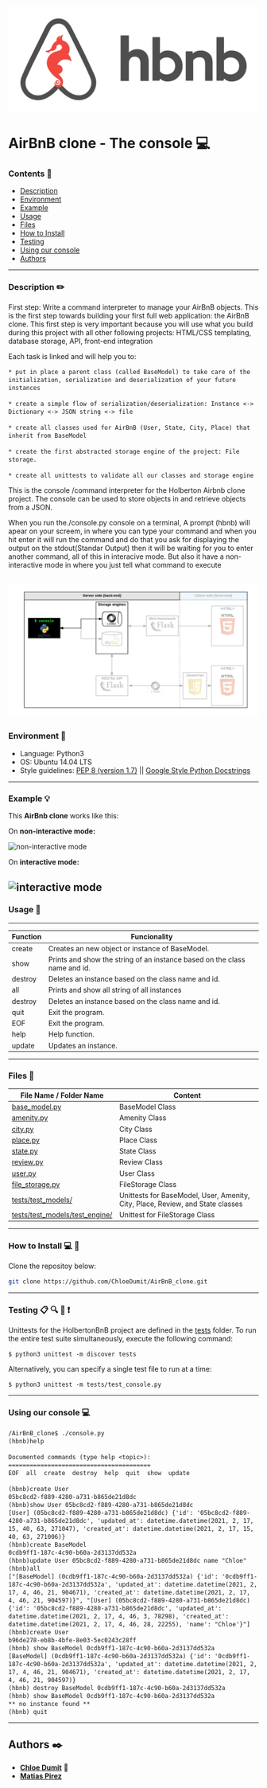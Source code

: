 ![](https://github.com/ChloeDumit/AirBnB_clone/blob/main/images/logo.png)

# AirBnB clone - The console :computer:

### Contents :book:
* [Description](https://github.com/ChloeDumit/AirBnB_clone#description-pencil2)
* [Environment](https://github.com/ChloeDumit/AirBnB_clone#environment-robot)
* [Example](https://github.com/ChloeDumit/AirBnB_clone#example-bulb)
* [Usage](https://github.com/ChloeDumit/AirBnB_clone#usage-memo)
* [Files](https://github.com/ChloeDumit/AirBnB_clone#files-file_folder)
* [How to Install](https://github.com/ChloeDumit/AirBnB_clone#how-to-install-computer-triangular_flag_on_post)
* [Testing](https://github.com/ChloeDumit/AirBnB_clone#testing-clipboard-mag-eyes-exclamation)
* [Using our console](https://github.com/ChloeDumit/AirBnB_clone#using-our-console-computer)
* [Authors](https://github.com/ChloeDumit/AirBnB_clone#authors-black_nib)
---

### Description :pencil2:

First step: Write a command interpreter to manage your AirBnB objects.
This is the first step towards building your first full web application: the AirBnB clone. This first step is very important because you will use what you build during this project with all other following projects: HTML/CSS templating, database storage, API, front-end integration

Each task is linked and will help you to:

	* put in place a parent class (called BaseModel) to take care of the initialization, serialization and deserialization of your future instances

	* create a simple flow of serialization/deserialization: Instance <-> Dictionary <-> JSON string <-> file

	* create all classes used for AirBnB (User, State, City, Place) that inherit from BaseModel

	* create the first abstracted storage engine of the project: File storage.

	* create all unittests to validate all our classes and storage engine

This is the console /command interpreter for the Holberton Airbnb clone project. The console can be used to store objects in and retrieve objects from a JSON.

When you run the./console.py console on a terminal, A prompt (hbnb) will apear on your screem, in where you can type your command and when you hit enter it will run the command and do that you ask for displaying the output on the stdout(Standar Output) then it will be waiting for you to enter another command, all of this in interacive mode. But also it have a non-interactive mode in where you just tell what command to execute

![](https://github.com/ChloeDumit/AirBnB_clone/blob/main/images/map.png)
---

### Environment :robot:
* Language: Python3
* OS: Ubuntu 14.04 LTS
* Style guidelines: [PEP 8 (version 1.7)](https://www.python.org/dev/peps/pep-0008/) \|| [Google Style Python Docstrings](http://sphinxcontrib-napoleon.readthedocs.io/en/l\atest/example_google.html)
---

### Example :bulb:

This **AirBnb clone** works like this:

On **non-interactive mode:**

![non-interactive mode](https://user-images.githubusercontent.com/55112483/74885416-7a6b7b80-5343-11ea-91c4-0a57799f71c1.png)



On **interactive mode:**

![interactive mode](https://user-images.githubusercontent.com/55112483/74885336-4beda080-5343-11ea-9fdf-98763ecbc0a1.png)
---

### Usage :memo:

---
| **Function** | **Funcionality** | 
| -------------- | ----------------- | 
|create | Creates an new object or instance of BaseModel. |
|show | Prints and show the string of an instance based on the class name and id. | 
|destroy | Deletes an instance based on the class name and id. | 
|all | Prints and show all string of all instances| 
|destroy | Deletes an instance based on the class name and id. | 
|quit | Exit the program. |
|EOF | Exit the program. | 
|help | Help function. |
|update | Updates an instance. |
---

### Files :file_folder: 

| File Name / Folder Name | Content |
|---|---|
|[base_model.py](./models/base_model.py)|BaseModel Class|
|[amenity.py](./models/amenity.py)|Amenity Class|
|[city.py](./models/city.py)|City Class|
|[place.py](./models/place.py)|Place Class|
|[state.py](./models/state.py)|State Class|
|[review.py](./models/review.py)|Review Class|
|[user.py](./models/user.py)|User Class|
|[file_storage.py](./models/engine/file_storage.py)|FileStorage Class|
|[tests/test_models/](./tests/test_models/)|Unittests for BaseModel, User, Amenity, City, Place, Review, and State classes|
|[tests/test_models/test_engine/](./tests/test_models/test_engine/)|Unittest for FileStorage Class|
---

### How to Install :computer: :triangular_flag_on_post:

Clone the repositoy below:
```bash
git clone https://github.com/ChloeDumit/AirBnB_clone.git
```
---

###  Testing :clipboard: :mag: :eyes: :exclamation: 

Unittests for the HolbertonBnB project are defined in the [tests](./tests) 
folder. To run the entire test suite simultaneously, execute the following command:

```
$ python3 unittest -m discover tests
```

Alternatively, you can specify a single test file to run at a time:

```
$ python3 unittest -m tests/test_console.py
```
---

### Using our console :computer:
```
/AirBnB_clone$ ./console.py
(hbnb)help

Documented commands (type help <topic>):
========================================
EOF  all  create  destroy  help  quit  show  update

(hbnb)create User
05bc8cd2-f889-4280-a731-b865de21d8dc
(hbnb)show User 05bc8cd2-f889-4280-a731-b865de21d8dc
[User] (05bc8cd2-f889-4280-a731-b865de21d8dc) {'id': '05bc8cd2-f889-4280-a731-b865de21d8dc', 'updated_at': datetime.datetime(2021, 2, 17, 15, 40, 63, 271047), 'created_at': datetime.datetime(2021, 2, 17, 15, 40, 63, 271006)}
(hbnb)create BaseModel
0cdb9ff1-187c-4c90-b60a-2d3137dd532a
(hbnb)update User 05bc8cd2-f889-4280-a731-b865de21d8dc name "Chloe"
(hbnb)all
["[BaseModel] (0cdb9ff1-187c-4c90-b60a-2d3137dd532a) {'id': '0cdb9ff1-187c-4c90-b60a-2d3137dd532a', 'updated_at': datetime.datetime(2021, 2, 17, 4, 46, 21, 904671), 'created_at': datetime.datetime(2021, 2, 17, 4, 46, 21, 904597)}", "[User] (05bc8cd2-f889-4280-a731-b865de21d8dc) {'id': '05bc8cd2-f889-4280-a731-b865de21d8dc', 'updated_at': datetime.datetime(2021, 2, 17, 4, 46, 3, 78298), 'created_at': datetime.datetime(2021, 2, 17, 4, 46, 28, 22255), 'name': "Chloe'}"]
(hbnb)create User
b96de278-eb8b-4bfe-8e03-5ec0243c28ff
(hbnb) show BaseModel 0cdb9ff1-187c-4c90-b60a-2d3137dd532a
[BaseModel] (0cdb9ff1-187c-4c90-b60a-2d3137dd532a) {'id': '0cdb9ff1-187c-4c90-b60a-2d3137dd532a', 'updated_at': datetime.datetime(2021, 2, 17, 4, 46, 21, 904671), 'created_at': datetime.datetime(2021, 2, 17, 4, 46, 21, 904597)}
(hbnb) destroy BaseModel 0cdb9ff1-187c-4c90-b60a-2d3137dd532a
(hbnb) show BaseModel 0cdb9ff1-187c-4c90-b60a-2d3137dd532a
** no instance found **
(hbnb) quit
```
---

## Authors :black_nib:

* [**Chloe Dumit**](https://github.com/ChloeDumit/AirBnB_clone) :princess:
* [**Matias Pirez**](https://github.com/ChloeDumit/AirBnB_clone)
